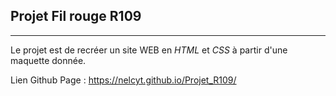 ## Projet Fil rouge R109
---------------

Le projet est de recréer un site WEB en *HTML* et *CSS* à partir d'une maquette donnée.


Lien Github Page : https://nelcyt.github.io/Projet_R109/
